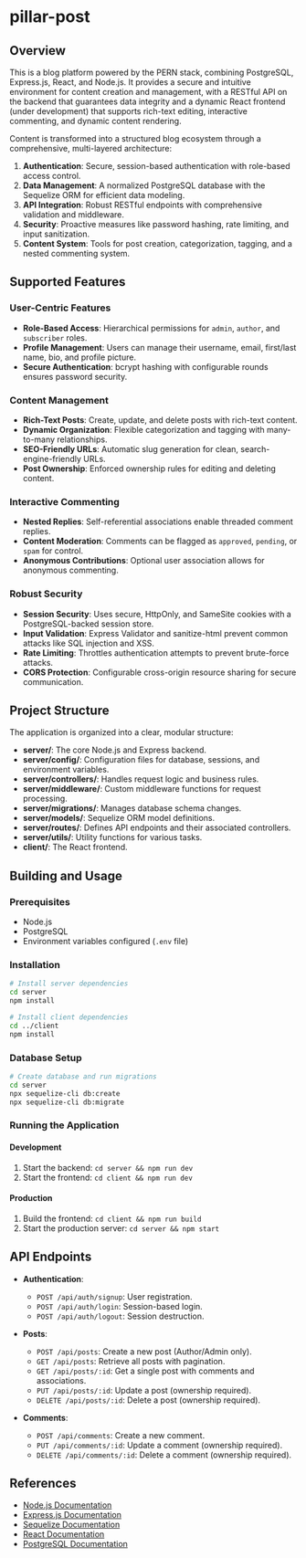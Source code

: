 # pillar-post

## Overview

This is a blog platform powered by the PERN stack, combining PostgreSQL, Express.js, React, and Node.js. It provides a secure and intuitive environment for content creation and management, with a RESTful API on the backend that guarantees data integrity and a dynamic React frontend (under development) that supports rich-text editing, interactive commenting, and dynamic content rendering.

Content is transformed into a structured blog ecosystem through a comprehensive, multi-layered architecture:

1.  **Authentication**: Secure, session-based authentication with role-based access control.
2.  **Data Management**: A normalized PostgreSQL database with the Sequelize ORM for efficient data modeling.
3.  **API Integration**: Robust RESTful endpoints with comprehensive validation and middleware.
4.  **Security**: Proactive measures like password hashing, rate limiting, and input sanitization.
5.  **Content System**: Tools for post creation, categorization, tagging, and a nested commenting system.

## Supported Features

### User-Centric Features

- **Role-Based Access**: Hierarchical permissions for `admin`, `author`, and `subscriber` roles.
- **Profile Management**: Users can manage their username, email, first/last name, bio, and profile picture.
- **Secure Authentication**: bcrypt hashing with configurable rounds ensures password security.

### Content Management

- **Rich-Text Posts**: Create, update, and delete posts with rich-text content.
- **Dynamic Organization**: Flexible categorization and tagging with many-to-many relationships.
- **SEO-Friendly URLs**: Automatic slug generation for clean, search-engine-friendly URLs.
- **Post Ownership**: Enforced ownership rules for editing and deleting content.

### Interactive Commenting

- **Nested Replies**: Self-referential associations enable threaded comment replies.
- **Content Moderation**: Comments can be flagged as `approved`, `pending`, or `spam` for control.
- **Anonymous Contributions**: Optional user association allows for anonymous commenting.

### Robust Security

- **Session Security**: Uses secure, HttpOnly, and SameSite cookies with a PostgreSQL-backed session store.
- **Input Validation**: Express Validator and sanitize-html prevent common attacks like SQL injection and XSS.
- **Rate Limiting**: Throttles authentication attempts to prevent brute-force attacks.
- **CORS Protection**: Configurable cross-origin resource sharing for secure communication.

## Project Structure

The application is organized into a clear, modular structure:

- **server/**: The core Node.js and Express backend.
- **server/config/**: Configuration files for database, sessions, and environment variables.
- **server/controllers/**: Handles request logic and business rules.
- **server/middleware/**: Custom middleware functions for request processing.
- **server/migrations/**: Manages database schema changes.
- **server/models/**: Sequelize ORM model definitions.
- **server/routes/**: Defines API endpoints and their associated controllers.
- **server/utils/**: Utility functions for various tasks.
- **client/**: The React frontend.

## Building and Usage

### Prerequisites

- Node.js
- PostgreSQL
- Environment variables configured (`.env` file)

### Installation

```bash
# Install server dependencies
cd server
npm install

# Install client dependencies
cd ../client
npm install
```

### Database Setup

```bash
# Create database and run migrations
cd server
npx sequelize-cli db:create
npx sequelize-cli db:migrate
```

### Running the Application

#### Development

1.  Start the backend: `cd server && npm run dev`
2.  Start the frontend: `cd client && npm run dev`

#### Production

1.  Build the frontend: `cd client && npm run build`
2.  Start the production server: `cd server && npm start`

## API Endpoints

- **Authentication**:
  - `POST /api/auth/signup`: User registration.
  - `POST /api/auth/login`: Session-based login.
  - `POST /api/auth/logout`: Session destruction.

- **Posts**:
  - `POST /api/posts`: Create a new post (Author/Admin only).
  - `GET /api/posts`: Retrieve all posts with pagination.
  - `GET /api/posts/:id`: Get a single post with comments and associations.
  - `PUT /api/posts/:id`: Update a post (ownership required).
  - `DELETE /api/posts/:id`: Delete a post (ownership required).

- **Comments**:
  - `POST /api/comments`: Create a new comment.
  - `PUT /api/comments/:id`: Update a comment (ownership required).
  - `DELETE /api/comments/:id`: Delete a comment (ownership required).

## References
- [Node.js Documentation](https://nodejs.org/en/docs/)
- [Express.js Documentation](https://expressjs.com/)
- [Sequelize Documentation](https://sequelize.org/)
- [React Documentation](https://react.dev/)
- [PostgreSQL Documentation](https://www.postgresql.org/docs/)
